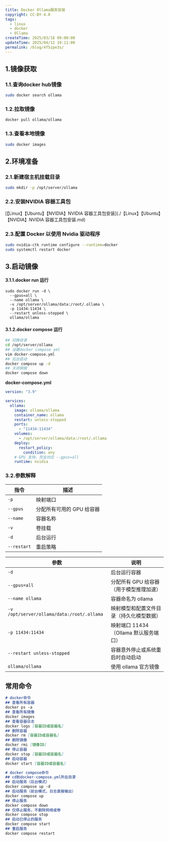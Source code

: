 ```yaml
---
title: Docker Ollama服务安装
copyright: CC-BY-4.0
tags:
  - linux
  - docker
  - Ollama
createTime: 2025/03/18 09:00:00
updateTime: 2025/04/12 19:11:00
permalink: /blog/4f5zpe3s/
---
```

## 1.镜像获取

### 1.1.查询docker hub镜像

```bash
sudo docker search ollama
```

### 1.2.拉取镜像

```bash
docker pull ollama/ollama
```

### 1.3.查看本地镜像

```bash
sudo docker images
```

## 2.环境准备

### 2.1.新建宿主机挂载目录

```bash
sudo mkdir -p /opt/server/ollama
```

### 2.2.安装NVIDIA 容器工具包

[【Linux】【Ubuntu】【NVIDIA】NVIDIA 容器工具包安装](./【Linux】【Ubuntu】【NVIDIA】NVIDIA 容器工具包安装.md)

### 2.3.配置 Docker 以使用 Nvidia 驱动程序

```bash
sudo nvidia-ctk runtime configure --runtime=docker
sudo systemctl restart docker
```

## 3.启动镜像

#### 3.1.1.docker run 运行

```shell
sudo docker run -d \
  --gpus=all \
  --name ollama \
  -v /opt/server/ollama/data:/root/.ollama \
  -p 11434:11434 \
  --restart unless-stopped \
  ollama/ollama
```

#### 3.1.2.docker compose 运行

```bash
## 切换目录
cd /opt/server/ollama
## 设置docker compose yml
vim docker-compose.yml
## 后台启动
docker compose up -d
## 关闭销毁
docker compose down
```

**docker-compose.yml**

```yaml
version: "3.9"

services:
  ollama:
    image: ollama/ollama
    container_name: ollama
    restart: unless-stopped
    ports:
      - "11434:11434"
    volumes:
      - /opt/server/ollama/data:/root/.ollama
    deploy:
      restart_policy:
        condition: any
    # GPU 支持，完全对应 --gpus=all
    runtime: nvidia
```

### 3.2.参数解释

| 指令        | 描述                      |
| ----------- | ------------------------- |
| `-p`        | 映射端口                  |
| `--gpus`    | 分配所有可用的 GPU 给容器 |
| `--name`    | 容器名称                  |
| `-v`        | 卷挂载                    |
| `-d`        | 后台运行                  |
| `--restart` | 重启策略                  |

| 参数                                       | 说明                                     |
| ------------------------------------------ | ---------------------------------------- |
| `-d`                                       | 后台运行容器                             |
| `--gpus=all`                               | 分配所有 GPU 给容器（用于模型推理加速）  |
| `--name ollama`                            | 容器命名为 ollama                        |
| `-v /opt/server/ollama/data:/root/.ollama` | 映射模型和配置文件目录（持久化模型数据） |
| `-p 11434:11434`                           | 映射端口 11434（Ollama 默认服务端口）    |
| `--restart unless-stopped`                 | 容器意外停止或系统重启时自动启动         |
| `ollama/ollama`                            | 使用 ollama 官方镜像                     |

## 常用命令

```markdown
# docker命令
## 查看所有容器
docker ps -a
## 查看所有镜像
docker images
## 查看容器日志
docker logs [容器ID或容器名]
## 删除容器
docker rm [容器ID或容器名]
## 删除镜像
docker rmi [镜像ID]
## 停止容器
docker stop [容器ID或容器名]
## 启动容器
docker start [容器ID或容器名]

# docker compose命令
## cd到docker-compose.yml所在目录
## 启动服务（后台模式）
docker compose up -d
## 启动服务（前台模式，日志直接输出）
docker compose up
## 停止服务
docker compose down
## 仅停止服务，不删除网络或卷
docker compose stop
## 启动已停止的服务
docker compose start
## 重启服务
docker compose restart
```